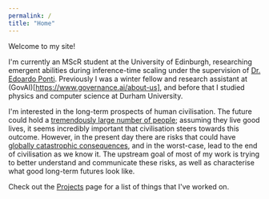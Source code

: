 ```yaml
---
permalink: /
title: "Home"
---
```


Welcome to my site! 

I'm currently an MScR student at the University of Edinburgh, researching emergent abilities during inference-time scaling under the supervision of [Dr. Edoardo Ponti](https://ducdauge.github.io/). Previously I was a winter fellow and research assistant at (GovAI)[https://www.governance.ai/about-us], and before that I studied physics and computer science at Durham University. 

I'm interested in the long-term prospects of human civilisation. The future could hold a [tremendously large number of people](https://nickbostrom.com/papers/astronomical-waste/); assuming they live good lives, it seems incredibly important that civilisation steers towards this outcome. However, in the present day there are risks that could have [globally catastrophic consequences](https://en.wikipedia.org/wiki/Global_catastrophic_risk), and in the worst-case, lead to the end of civilisation as we know it. The upstream goal of most of my work is trying to better understand and communicate these risks, as well as characterise what good long-term futures look like.

Check out the [Projects](/Projects/) page for a list of things that I've worked on. 